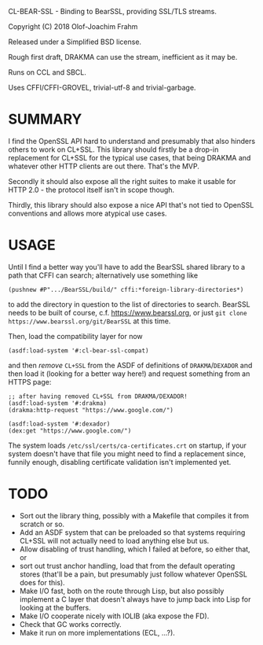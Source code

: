 CL-BEAR-SSL - Binding to BearSSL, providing SSL/TLS streams.

Copyright (C) 2018 Olof-Joachim Frahm

Released under a Simplified BSD license.

Rough first draft, DRAKMA can use the stream, inefficient as it may be.

Runs on CCL and SBCL.

Uses CFFI/CFFI-GROVEL, trivial-utf-8 and trivial-garbage.

# SUMMARY

I find the OpenSSL API hard to understand and presumably that also
hinders others to work on CL+SSL.  This library should firstly be a
drop-in replacement for CL+SSL for the typical use cases, that being
DRAKMA and whatever other HTTP clients are out there.  That's the MVP.

Secondly it should also expose all the right suites to make it usable
for HTTP 2.0 - the protocol itself isn't in scope though.

Thirdly, this library should also expose a nice API that's not tied to
OpenSSL conventions and allows more atypical use cases.

# USAGE

Until I find a better way you'll have to add the BearSSL shared library
to a path that CFFI can search; alternatively use something like

    (pushnew #P".../BearSSL/build/" cffi:*foreign-library-directories*)

to add the directory in question to the list of directories to search.
BearSSL needs to be built of course, c.f. https://www.bearssl.org, or
just `git clone https://www.bearssl.org/git/BearSSL` at this time.

Then, load the compatibility layer for now

    (asdf:load-system '#:cl-bear-ssl-compat)

and then *remove* `CL+SSL` from the ASDF of definitions of
`DRAKMA`/`DEXADOR` and then load it (looking for a better way here!) and
request something from an HTTPS page:

    ;; after having removed CL+SSL from DRAKMA/DEXADOR!
    (asdf:load-system '#:drakma)
    (drakma:http-request "https://www.google.com/")

    (asdf:load-system '#:dexador)
    (dex:get "https://www.google.com/")

The system loads `/etc/ssl/certs/ca-certificates.crt` on startup, if
your system doesn't have that file you might need to find a replacement
since, funnily enough, disabling certificate validation isn't
implemented yet.

# TODO

- Sort out the library thing, possibly with a Makefile that compiles it
  from scratch or so.
- Add an ASDF system that can be preloaded so that systems requiring
  CL+SSL will not actually need to load anything else but us.
- Allow disabling of trust handling, which I failed at before, so either
  that, or
- sort out trust anchor handling, load that from the default operating
  stores (that'll be a pain, but presumably just follow whatever OpenSSL
  does for this).
- Make I/O fast, both on the route through Lisp, but also possibly
  implement a C layer that doesn't always have to jump back into Lisp
  for looking at the buffers.
- Make I/O cooperate nicely with IOLIB (aka expose the FD).
- Check that GC works correctly.
- Make it run on more implementations (ECL, ...?).
